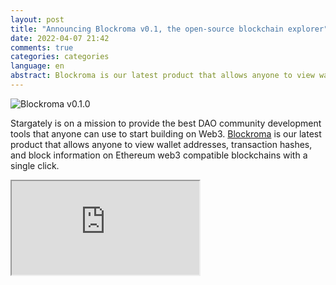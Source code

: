 ```yaml
---
layout: post
title: "Announcing Blockroma v0.1, the open-source blockchain explorer"
date: 2022-04-07 21:42
comments: true
categories: categories
language: en
abstract: Blockroma is our latest product that allows anyone to view wallet addresses, transaction hashes, and block information on Ethereum web3 compatible blockchains with a single click.
---
```


![Blockroma v0.1.0](https://tp-misc.b-cdn.net/blockroma-v0.1.png)

Stargately is on a mission to provide the best DAO community development tools that anyone can use to start building on Web3.  [Blockroma](https://blockroma.com/)  is our latest product that allows anyone to view wallet addresses, transaction hashes, and block information on Ethereum web3 compatible blockchains with a single click.

<div style={{position: 'relative', paddingTop: '78.69718309859155%'}}><iframe src="https://iframe.videodelivery.net/02af344923482b629c278d46eb551848?muted=true&preload=true&loop=true&autoplay=true&poster=https%3A%2F%2Fvideodelivery.net%2F02af344923482b629c278d46eb551848%2Fthumbnails%2Fthumbnail.jpg%3Ftime%3D%26height%3D600" style={{border: 'none', position: 'absolute', top: 0, left: 0, height: '100%', width: '100%'}} allow="accelerometer; gyroscope; autoplay; encrypted-media; picture-in-picture;" allowFullScreen="true" /></div>

Find the Blockroma block explorer at  [https://blockroma.com/](https://blockroma.com/)
Blockroma plays an important role in the armada of multiple tools that we are putting in the hands of blockchain developers. It is built with the modern web stack - TypeScript, KOA, React, Apollo GraphQL, TypeORM, and PostgreSQL.

Blockroma’s ultimate goal is to be a multi-chain browser, and the first step is being Ethereum web3 compatible.

## How Does Blockroma Work?

Part of the beauty of blockchain is that all transactions are stored on their respective chains in an open and transparent manner. Blockchain nodes store copies of all the information that is a part of these digital ledgers, but it is difficult to access this info unless you are running a node. Blockroma pulls information from blockchain nodes and combines it into an easily accessible search engine that anyone can view, explore, and query at any time.

Block explorers like Blockroma and Etherscan act as search engines to provide a view of the transactions and activities that are occurring on blockchains. But unlike Etherscan, Blockroma aims to be open-sourced, multi-chain and community-driven.

## Key Features

* View transaction data on Ethereum web3 compatible blockchains.
* Easy to find data for particular TX hashes, addresses, or blocks.
* Developer-friendly with an open GraphQL API.

## How Can You Use Blockroma?

Blockchain and crypto users, traders, and developers frequently reference block explorers to see the status of their recent transactions and measure the pulse of on-chain activity to gauge the overall trends. Block explorers offer a straightforward way to explore on-chain data and browse many insights and opportunities. Use Blockroma to:

* Observe activity on Ethereum web3 compatible blockchains
* View the latest transactions hashes
* Keep track of the latest gas fees and transaction fees
* Develop your own dApps by determining features you like
* View information related to mining transactions
* Analyze market activity that influences blockchain growth

This information can be critical to both crypto users and blockchain developers, so we must create platforms and tools to access it in the simplest ways possible.

## What’s Next?

Blockroma will continue to be a completely free and open-source block explorer, and we will continue to increase its capabilities over time. In the future, we will add NFT/ERC721 and ERC20 support. Additionally, we will provide more advanced data pulled from multiple chains that will inform developers and investors alike.

 <a
                          className="button button--large button--secondary button--block"
                          href="https://github.com/stargately/blockroma"
                          target="_blank"
                          rel="noreferrer noopener"
                        >
                          Fork Blockroma on Github 👉
                        </a>
